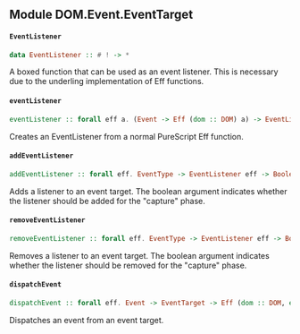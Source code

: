 ## Module DOM.Event.EventTarget

#### `EventListener`

``` purescript
data EventListener :: # ! -> *
```

A boxed function that can be used as an event listener. This is necessary
due to the underling implementation of Eff functions.

#### `eventListener`

``` purescript
eventListener :: forall eff a. (Event -> Eff (dom :: DOM) a) -> EventListener eff
```

Creates an EventListener from a normal PureScript Eff function.

#### `addEventListener`

``` purescript
addEventListener :: forall eff. EventType -> EventListener eff -> Boolean -> EventTarget -> Eff (dom :: DOM | eff) Unit
```

Adds a listener to an event target. The boolean argument indicates whether
the listener should be added for the "capture" phase.

#### `removeEventListener`

``` purescript
removeEventListener :: forall eff. EventType -> EventListener eff -> Boolean -> EventTarget -> Eff (dom :: DOM | eff) Unit
```

Removes a listener to an event target. The boolean argument indicates
whether the listener should be removed for the "capture" phase.

#### `dispatchEvent`

``` purescript
dispatchEvent :: forall eff. Event -> EventTarget -> Eff (dom :: DOM, err :: EXCEPTION | eff) Boolean
```

Dispatches an event from an event target.


